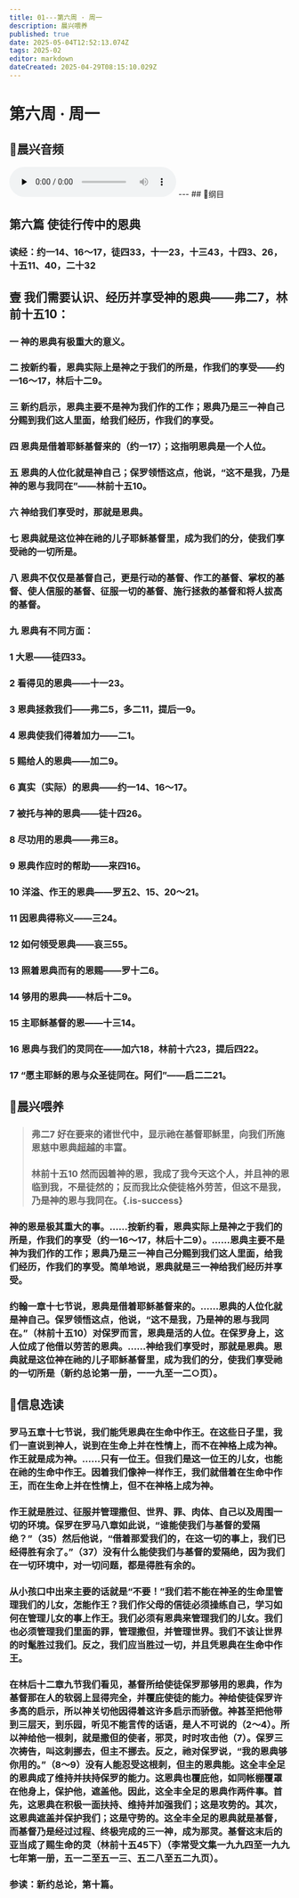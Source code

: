 ```yaml
---
title: 01---第六周 · 周一
description: 晨兴喂养
published: true
date: 2025-05-04T12:52:13.074Z
tags: 2025-02
editor: markdown
dateCreated: 2025-04-29T08:15:10.029Z
---
```


# 第六周 · 周一
## 🎵晨兴音频
<audio id="audio" controls="" preload="none">
      <source id="mp3" src="/2025-02/week6/week6day1.mp3">
</audio>
---
## 📖纲目

## 第六篇   使徒行传中的恩典

### 读经：约一14、16～17，徒四33，十一23，十三43，十四3、26，十五11、40，二十32

## 壹   我们需要认识、经历并享受神的恩典——弗二7，林前十五10：

### 一   神的恩典有极重大的意义。

### 二   按新约看，恩典实际上是神之于我们的所是，作我们的享受——约一16～17，林后十二9。

### 三   新约启示，恩典主要不是神为我们作的工作；恩典乃是三一神自己分赐到我们这人里面，给我们经历，作我们的享受。

### 四   恩典是借着耶稣基督来的（约一17）；这指明恩典是一个人位。

### 五   恩典的人位化就是神自己；保罗领悟这点，他说，“这不是我，乃是神的恩与我同在”——林前十五10。

### 六   神给我们享受时，那就是恩典。

### 七   恩典就是这位神在祂的儿子耶稣基督里，成为我们的分，使我们享受祂的一切所是。

### 八   恩典不仅仅是基督自己，更是行动的基督、作工的基督、掌权的基督、使人信服的基督、征服一切的基督、施行拯救的基督和将人拔高的基督。

### 九   恩典有不同方面：

### 1   大恩——徒四33。

### 2   看得见的恩典——十一23。

### 3   恩典拯救我们——弗二5，多二11，提后一9。

### 4   恩典使我们得着加力——二1。

### 5   赐给人的恩典——加二9。

### 6   真实（实际）的恩典——约一14、16～17。

### 7   被托与神的恩典——徒十四26。

### 8   尽功用的恩典——弗三8。

### 9   恩典作应时的帮助——来四16。

### 10   洋溢、作王的恩典——罗五2、15、20～21。

### 11   因恩典得称义——三24。

### 12   如何领受恩典——哀三55。

### 13   照着恩典而有的恩赐——罗十二6。

### 14   够用的恩典——林后十二9。

### 15   主耶稣基督的恩——十三14。

### 16   恩典与我们的灵同在——加六18，林前十六23，提后四22。

### 17   “愿主耶稣的恩与众圣徒同在。阿们”——启二二21。

## 📖晨兴喂养

>### 弗二7    好在要来的诸世代中，显示祂在基督耶稣里，向我们所施恩慈中恩典超越的丰富。
>
>### 林前十五10    然而因着神的恩，我成了我今天这个人，并且神的恩临到我，不是徒然的；反而我比众使徒格外劳苦，但这不是我，乃是神的恩与我同在。{.is-success}

### 神的恩是极其重大的事。……按新约看，恩典实际上是神之于我们的所是，作我们的享受（约一16～17，林后十二9）。……恩典主要不是神为我们作的工作；恩典乃是三一神自己分赐到我们这人里面，给我们经历，作我们的享受。简单地说，恩典就是三一神给我们经历并享受。

### 约翰一章十七节说，恩典是借着耶稣基督来的。……恩典的人位化就是神自己。保罗领悟这点，他说，“这不是我，乃是神的恩与我同在。”（林前十五10）对保罗而言，恩典是活的人位。在保罗身上，这人位成了他借以劳苦的恩典。……神给我们享受时，那就是恩典。恩典就是这位神在祂的儿子耶稣基督里，成为我们的分，使我们享受祂的一切所是（新约总论第一册，一一九至一二○页）。

## 📖信息选读

### 罗马五章十七节说，我们能凭恩典在生命中作王。在这些日子里，我们一直说到神人，说到在生命上并在性情上，而不在神格上成为神。作王就是成为神。……只有一位王。但我们是这一位王的儿女，也能在祂的生命中作王。因着我们像神一样作王，我们就借着在生命中作王，而在生命上并在性情上，但不在神格上成为神。

### 作王就是胜过、征服并管理撒但、世界、罪、肉体、自己以及周围一切的环境。保罗在罗马八章如此说，“谁能使我们与基督的爱隔绝？”（35）然后他说，“借着那爱我们的，在这一切的事上，我们已经得胜有余了。”（37）没有什么能使我们与基督的爱隔绝，因为我们在一切环境中，对一切问题，都是得胜有余的。

### 从小孩口中出来主要的话就是“不要！”我们若不能在神圣的生命里管理我们的儿女，怎能作王？我们作父母的信徒必须操练自己，学习如何在管理儿女的事上作王。我们必须有恩典来管理我们的儿女。我们也必须管理我们里面的罪，管理撒但，并管理世界。我们不该让世界的时髦胜过我们。反之，我们应当胜过一切，并且凭恩典在生命中作王。

### 在林后十二章九节我们看见，基督所给使徒保罗那够用的恩典，作为基督那在人的软弱上显得完全，并覆庇使徒的能力。神给使徒保罗许多高的启示，所以神关切他因得着这许多启示而骄傲。神甚至把他带到三层天，到乐园，听见不能言传的话语，是人不可说的（2～4）。所以神给他一根刺，就是撒但的使者，邪灵，时时攻击他（7）。保罗三次祷告，叫这刺挪去，但主不挪去。反之，祂对保罗说，“我的恩典够你用的。”（8～9）没有人能忍受这根刺，但主的恩典能。这全丰全足的恩典成了维持并扶持保罗的能力。这恩典也覆庇他，如同帐棚覆罩在他身上，保护他，遮盖他。因此，这全丰全足的恩典作两件事。首先，这恩典在积极一面扶持、维持并加强我们；这是攻势的。其次，这恩典遮盖并保护我们；这是守势的。这全丰全足的恩典就是基督，而基督乃是经过过程、终极完成的三一神，成为那灵。基督这末后的亚当成了赐生命的灵（林前十五45下）（李常受文集一九九四至一九九七年第一册，五一二至五一三、五二八至五二九页）。

### 参读：新约总论，第十篇。
<!-- Google tag (gtag.js) -->
<script async src="https://www.googletagmanager.com/gtag/js?id=G-1P8709Z16T"></script>
<script>
  window.dataLayer = window.dataLayer || [];
  function gtag(){dataLayer.push(arguments);}
  gtag('js', new Date());

  gtag('config', 'G-1P8709Z16T');
</script>